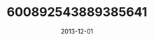 ---
title: "600892543889385641"
image: "2013-12-01 09.53.14 600892543889385641_46248401"
date: "2013-12-01"
type: "photo"
---